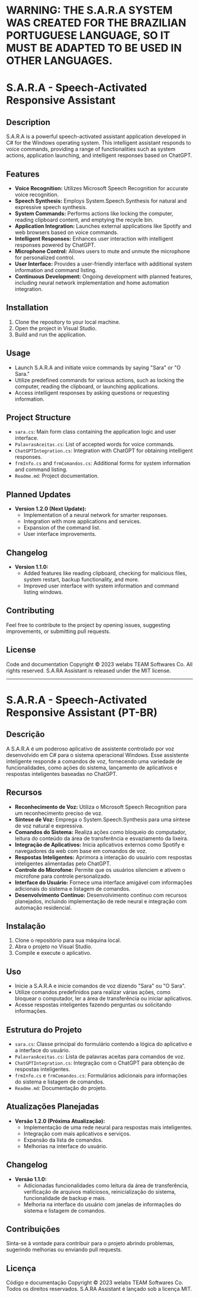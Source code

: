 # WARNING: THE S.A.R.A SYSTEM WAS CREATED FOR THE BRAZILIAN PORTUGUESE LANGUAGE, SO IT MUST BE ADAPTED TO BE USED IN OTHER LANGUAGES.


# S.A.R.A - Speech-Activated Responsive Assistant

## Description
S.A.R.A is a powerful speech-activated assistant application developed in C# for the Windows operating system. This intelligent assistant responds to voice commands, providing a range of functionalities such as system actions, application launching, and intelligent responses based on ChatGPT.

## Features
- **Voice Recognition:** Utilizes Microsoft Speech Recognition for accurate voice recognition.
- **Speech Synthesis:** Employs System.Speech.Synthesis for natural and expressive speech synthesis.
- **System Commands:** Performs actions like locking the computer, reading clipboard content, and emptying the recycle bin.
- **Application Integration:** Launches external applications like Spotify and web browsers based on voice commands.
- **Intelligent Responses:** Enhances user interaction with intelligent responses powered by ChatGPT.
- **Microphone Control:** Allows users to mute and unmute the microphone for personalized control.
- **User Interface:** Provides a user-friendly interface with additional system information and command listing.
- **Continuous Development:** Ongoing development with planned features, including neural network implementation and home automation integration.

## Installation
1. Clone the repository to your local machine.
2. Open the project in Visual Studio.
3. Build and run the application.

## Usage
- Launch S.A.R.A and initiate voice commands by saying "Sara" or "O Sara."
- Utilize predefined commands for various actions, such as locking the computer, reading the clipboard, or launching applications.
- Access intelligent responses by asking questions or requesting information.

## Project Structure
- `sara.cs`: Main form class containing the application logic and user interface.
- `PalavrasAceitas.cs`: List of accepted words for voice commands.
- `ChatGPTIntegration.cs`: Integration with ChatGPT for obtaining intelligent responses.
- `frmInfo.cs` and `frmComandos.cs`: Additional forms for system information and command listing.
- `Readme.md`: Project documentation.

## Planned Updates
- **Version 1.2.0 (Next Update):**
  - Implementation of a neural network for smarter responses.
  - Integration with more applications and services.
  - Expansion of the command list.
  - User interface improvements.

## Changelog
- **Version 1.1.0:**
  - Added features like reading clipboard, checking for malicious files, system restart, backup functionality, and more.
  - Improved user interface with system information and command listing windows.

## Contributing
Feel free to contribute to the project by opening issues, suggesting improvements, or submitting pull requests.

## License
Code and documentation Copyright © 2023 welabs TEAM Softwares Co. All rights reserved. S.A.RA Assistant is released under the MIT license.

---

# S.A.R.A - Speech-Activated Responsive Assistant (PT-BR)

## Descrição
A S.A.R.A é um poderoso aplicativo de assistente controlado por voz desenvolvido em C# para o sistema operacional Windows. Esse assistente inteligente responde a comandos de voz, fornecendo uma variedade de funcionalidades, como ações do sistema, lançamento de aplicativos e respostas inteligentes baseadas no ChatGPT.

## Recursos
- **Reconhecimento de Voz:** Utiliza o Microsoft Speech Recognition para um reconhecimento preciso de voz.
- **Síntese de Voz:** Emprega o System.Speech.Synthesis para uma síntese de voz natural e expressiva.
- **Comandos do Sistema:** Realiza ações como bloqueio do computador, leitura do conteúdo da área de transferência e esvaziamento da lixeira.
- **Integração de Aplicativos:** Inicia aplicativos externos como Spotify e navegadores da web com base em comandos de voz.
- **Respostas Inteligentes:** Aprimora a interação do usuário com respostas inteligentes alimentadas pelo ChatGPT.
- **Controle do Microfone:** Permite que os usuários silenciem e ativem o microfone para controle personalizado.
- **Interface do Usuário:** Fornece uma interface amigável com informações adicionais do sistema e listagem de comandos.
- **Desenvolvimento Contínuo:** Desenvolvimento contínuo com recursos planejados, incluindo implementação de rede neural e integração com automação residencial.

## Instalação
1. Clone o repositório para sua máquina local.
2. Abra o projeto no Visual Studio.
3. Compile e execute o aplicativo.

## Uso
- Inicie a S.A.R.A e inicie comandos de voz dizendo "Sara" ou "O Sara".
- Utilize comandos predefinidos para realizar várias ações, como bloquear o computador, ler a área de transferência ou iniciar aplicativos.
- Acesse respostas inteligentes fazendo perguntas ou solicitando informações.

## Estrutura do Projeto
- `sara.cs`: Classe principal do formulário contendo a lógica do aplicativo e a interface do usuário.
- `PalavrasAceitas.cs`: Lista de palavras aceitas para comandos de voz.
- `ChatGPTIntegration.cs`: Integração com o ChatGPT para obtenção de respostas inteligentes.
- `frmInfo.cs` e `frmComandos.cs`: Formulários adicionais para informações do sistema e listagem de comandos.
- `Readme.md`: Documentação do projeto.

## Atualizações Planejadas
- **Versão 1.2.0 (Próxima Atualização):**
  - Implementação de uma rede neural para respostas mais inteligentes.
  - Integração com mais aplicativos e serviços.
  - Expansão da lista de comandos.
  - Melhorias na interface do usuário.

## Changelog
- **Versão 1.1.0:**
  - Adicionadas funcionalidades como leitura da área de transferência, verificação de arquivos maliciosos, reinicialização do sistema, funcionalidade de backup e mais.
  - Melhoria na interface do usuário com janelas de informações do sistema e listagem de comandos.

## Contribuições
Sinta-se à vontade para contribuir para o projeto abrindo problemas, sugerindo melhorias ou enviando pull requests.

## Licença
Código e documentação Copyright © 2023 welabs TEAM Softwares Co. Todos os direitos reservados. S.A.RA Assistant é lançado sob a licença MIT.
